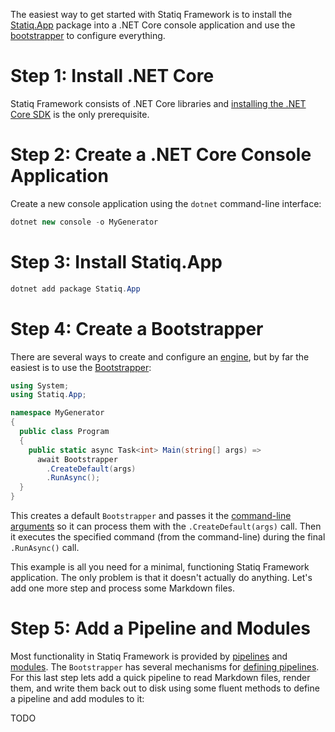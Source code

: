 The easiest way to get started with Statiq Framework is to install the [Statiq.App](https://www.nuget.org/packages/Statiq.App) package into a .NET Core console application and use the [bootstrapper](/framework/usage/bootstrapper) to configure everything.

# Step 1: Install .NET Core

Statiq Framework consists of .NET Core libraries and [installing the .NET Core SDK](https://dot.net) is the only prerequisite.

# Step 2: Create a .NET Core Console Application

Create a new console application using the `dotnet` command-line interface:

```csharp
dotnet new console -o MyGenerator
```

# Step 3: Install Statiq.App

```csharp
dotnet add package Statiq.App
```

# Step 4: Create a Bootstrapper

There are several ways to create and configure an [engine](/framework/concepts/execution#engine), but by far the easiest is to use the [Bootstrapper](/framework/usage/bootstrapper):

```csharp
using System;
using Statiq.App;

namespace MyGenerator
{
  public class Program
  {
    public static async Task<int> Main(string[] args) =>
      await Bootstrapper
        .CreateDefault(args)
        .RunAsync();    
  }
}
```

This creates a default `Bootstrapper` and passes it the [command-line arguments](/framework/usage/boostrapper#command-line) so it can process them with the `.CreateDefault(args)` call. Then it executes the specified command (from the command-line) during the final `.RunAsync()` call.

This example is all you need for a minimal, functioning Statiq Framework application. The only problem is that it doesn't actually do anything. Let's add one more step and process some Markdown files.

# Step 5: Add a Pipeline and Modules

Most functionality in Statiq Framework is provided by [pipelines](/framework/concepts/pipelines) and [modules](/framework/concepts/modules). The `Bootstrapper` has several mechanisms for [defining pipelines](/framework/usage/bootstrapper#defining-pipelines). For this last step lets add a quick pipeline to read Markdown files, render them, and write them back out to disk using some fluent methods to define a pipeline and add modules to it:

TODO
